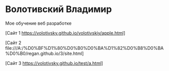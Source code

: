 # Волотивский Владимир
Мое обучение веб разработке

[Сайт 1 https://volotivsky.github.io/volotivskiy/apple.html]

[Сайт 2 file:///A:/%D0%BF%D1%80%D0%B0%D0%BA%D1%82%D0%B8%D0%BA%D0%B0/regan.github.io/3/site.html]

[Сайт 3 https://volotivsky.github.io/test/a.html]
